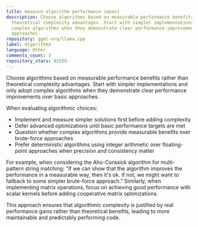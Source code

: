 ```yaml
---
title: measure algorithm performance impact
description: Choose algorithms based on measurable performance benefits rather than
  theoretical complexity advantages. Start with simpler implementations and only adopt
  complex algorithms when they demonstrate clear performance improvements over basic
  approaches.
repository: ggml-org/llama.cpp
label: Algorithms
language: Other
comments_count: 3
repository_stars: 83559
---
```


Choose algorithms based on measurable performance benefits rather than theoretical complexity advantages. Start with simpler implementations and only adopt complex algorithms when they demonstrate clear performance improvements over basic approaches.

When evaluating algorithmic choices:
- Implement and measure simpler solutions first before adding complexity
- Defer advanced optimizations until basic performance targets are met
- Question whether complex algorithms provide measurable benefits over brute-force approaches
- Prefer deterministic algorithms using integer arithmetic over floating-point approaches when precision and consistency matter

For example, when considering the Aho-Corasick algorithm for multi-pattern string matching: "If we can show that the algorithm improves the performance in a measurable way, then it's ok. If not, we might want to fallback to some simpler brute-force approach." Similarly, when implementing matrix operations, focus on achieving good performance with scalar kernels before adding cooperative matrix optimizations.

This approach ensures that algorithmic complexity is justified by real performance gains rather than theoretical benefits, leading to more maintainable and predictably performing code.